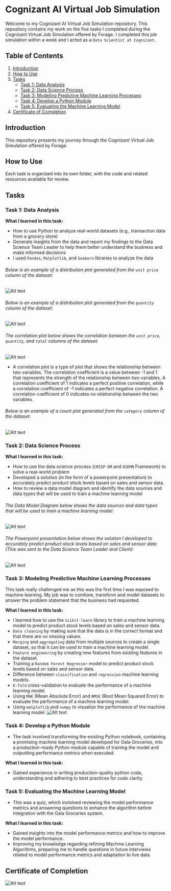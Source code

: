 # Cognizant AI Virtual Job Simulation

Welcome to my Cognizant AI Virtual Job Simulation repository. This repository contains my work on the five tasks I completed during the Cognizant Virtual Job Simulation offered by Forage. I completed this job simulation within a week and I acted as a `Data Scientist at Cognizant.`

## Table of Contents
1. [Introduction](#introduction)
2. [How to Use](#how-to-use)
3. [Tasks](#tasks)
   - [Task 1: Data Analysis](#task-1-data-analysis)
   - [Task 2: Data Science Process](#task-2-data-science-process)
   - [Task 3: Modeling Predictive Machine Learning Processes](#task-3-modeling-predictive-machine-learning-processes)
   - [Task 4: Develop a Python Module](#task-4-develop-a-python-module)
   - [Task 5: Evaluating the Machine Learning Model](#task-5-evaluating-the-machine-learning-model)
4. [Certificate of Completion](#certificate-of-completion)

## Introduction

This repository presents my journey through the Cognizant Virtual Job Simulation offered by Forage. 

## How to Use

Each task is organized into its own folder, with the code and related resources available for review. 

## Tasks

### Task 1: Data Analysis

**What I learned in this task:**
- How to use Python to analyze real-world datasets (e.g., transaction data from a grocery store)
- Generate insights from the data and report my findings to the Data Science Team Leader to help them better understand the business and make informed decisions
- I used `Pandas`, `Matplotlib`, and `Seaborn` libraries to analyze the data

###### Below is an example of a distribution plot generated from the `unit price` column of the dataset:
![Alt text](img/image.png)

###### Below is an example of a distribution plot generated from the `quantity` column of the dataset:
![Alt text](img/image-1.png)
###### The correlation plot below shows the correlation between the `unit price`, `quantity`, and `total` columns of the dataset:
![Alt text](img/correlation.png)

- A correlation plot is a type of plot that shows the relationship between two variables. The correlation coefficient is a value between -1 and 1 that represents the strength of the relationship between two variables. A correlation coefficient of 1 indicates a perfect positive correlation, while a correlation coefficient of -1 indicates a perfect negative correlation. A correlation coefficient of 0 indicates no relationship between the two variables.

###### Below is an example of a count plot generated from the `category` column of the dataset:
![Alt text](/img/image2.png)

### Task 2: Data Science Process

**What I learned in this task:**
- How to use the data science process (`CRISP-DM` and `OSEMN` Framework) to solve a real-world problem
- Developed a solution (in the form of a powerpoint presentation) to accurately predict product stock levels based on sales and sensor data.
- How to review a data model diagram and identify the data sources and data types that will be used to train a machine learning model
###### The Data Model Diagram below shows the data sources and data types that will be used to train a machine learning model:
![Alt text](img/Data_Model.png)

###### The Powerpoint presentation below shows the solution I developed to accurately predict product stock levels based on sales and sensor data (This was sent to the Data Science Team Leader and Client): 
![Alt text](img/obj_1.jpg)


### Task 3: Modeling Predictive Machine Learning Processes
This task really challenged me as this was the first time I was exposed to machine learning. My job was to combine, transform and model datasets to answer the problem statement that the business had requested.
 
**What I learned in this task:**
- I learned how to use the `scikit-learn` library to train a machine learning model to predict product stock levels based on sales and sensor data.
- `Data cleaning` by making sure that the data is in the correct format and that there are no missing values.
- `Merging` and `aggregating` data from multiple sources to create a single dataset, so that it can be used to train a machine learning model.
- `Feature engineering` by creating new features from existing features in the dataset.
- Training a `Random Forest Regressor` model to predict product stock levels based on sales and sensor data.
- Difference between `classification` and `regression` machine learning models.
- `K-fold` cross-validation to evaluate the performance of a machine learning model.
- Using `MAE` (Mean Absolute Error) and `RMSE` (Root Mean Squared Error) to evaluate the performance of a machine learning model.
- Using `matplotlib` and `numpy` to visualize the performance of the machine learning model:
![Alt text](img/ML.png)
### Task 4: Develop a Python Module
- The task involved transforming the existing Python notebook, containing a promising machine learning model developed for Gala Groceries, into a production-ready Python module capable of training the model and outputting performance metrics when executed.

**What I learned in this task:**
- Gained experience in writing production-quality python code, understanding and adhering to best practices for code clarity. 

### Task 5: Evaluating the Machine Learning Model
- This was a quiz, which invlolved reviewing the model performance metrics and answering questions to enhance the algorithm before integration with the Gala Groceries system.

**What I learned in this task:**
- Gained insights into the model performance metrics and how to improve the model performance.
- Improving my knowledge regarding refining Machine Learning Algorithms, preparing me to handle questions in future interviews related to model performance metrics and adaptation to live data.


## Certificate of Completion

![Alt text](img/completion.jpg)

